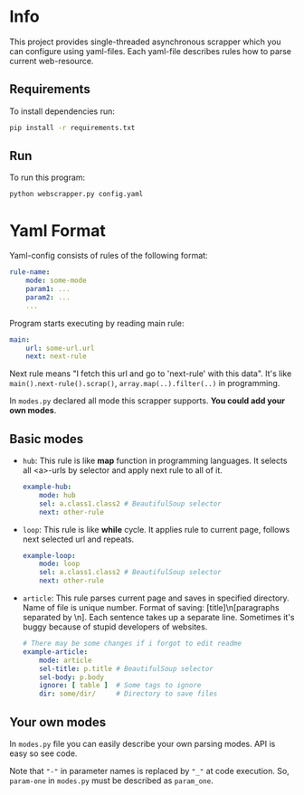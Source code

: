 # Info
This project provides single-threaded asynchronous scrapper which you can configure using yaml-files.
Each yaml-file describes rules how to parse current web-resource.

## Requirements
To install dependencies run:
```bash
pip install -r requirements.txt
```

## Run
To run this program:
```bash
python webscrapper.py config.yaml
```

# Yaml Format
Yaml-config consists of rules of the following format:
```yaml 
rule-name:
    mode: some-mode
    param1: ...
    param2: ...
    ...
```
Program starts executing by reading main rule:
```yaml
main:
    url: some-url.url
    next: next-rule
```
Next rule means "I fetch this url and go to 'next-rule' with this data".
It's like `main().next-rule().scrap()`, `array.map(..).filter(..)` in programming.

In `modes.py` declared all mode this scrapper supports.
**You could add your own modes**.

## Basic modes
- `hub`:
    This rule is like **map** function in programming languages.
    It selects all \<a>-urls by selector and apply next rule to all of it.
    ```yaml
    example-hub:
        mode: hub
        sel: a.class1.class2 # BeautifulSoup selector
        next: other-rule
    ```

- `loop`:
    This rule is like **while** cycle. It applies rule to current page, follows
    next selected url and repeats.
    ```yaml
    example-loop:
        mode: loop
        sel: a.class1.class2 # BeautifulSoup selector
        next: other-rule
    ```

- `article`:
    This rule parses current page and saves in specified directory. Name of file is unique number. Format of saving: [title]\n[paragraphs separated by \n].
    Each sentence takes up a separate line. Sometimes it's buggy because of 
    stupid developers of websites.
    ```yaml
    # There may be some changes if i forgot to edit readme
    example-article:
        mode: article
        sel-title: p.title # BeautifulSoup selector
        sel-body: p.body
        ignore: [ table ]  # Some tags to ignore
        dir: some/dir/     # Directory to save files
    ```

## Your own modes
In `modes.py` file you can easily describe your own parsing modes.
API is easy so see code.

Note that `"-"` in parameter names is replaced by `"_"` at code execution.
So, `param-one` in `modes.py` must be described as `param_one`.